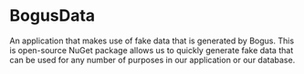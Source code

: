 # BogusData
 An application that makes use of fake data that is generated by Bogus. This is open-source NuGet package allows us to quickly generate fake data that can be used for any number of purposes in our application or our database.
